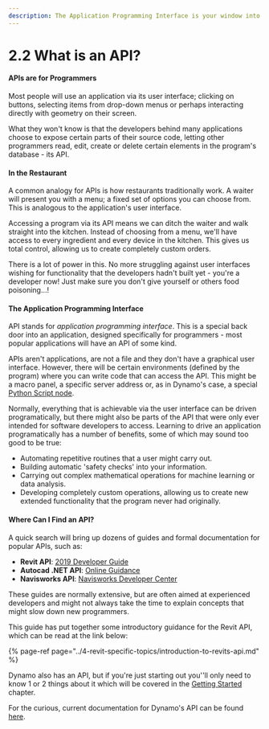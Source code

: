 ```yaml
---
description: The Application Programming Interface is your window into an application
---
```


# 2.2 What is an API?

#### APIs are for Programmers

Most people will use an application via its user interface; clicking on buttons, selecting items from drop-down menus or perhaps interacting directly with geometry on their screen.

What they won't know is that the developers behind many applications choose to expose certain parts of their source code, letting other programmers read, edit, create or delete certain elements in the program's database - its API.

#### In the Restaurant

A common analogy for APIs is how restaurants traditionally work. A waiter will present you with a menu; a fixed set of options you can choose from. This is analogous to the application's user interface. 

Accessing a program via its API means we can ditch the waiter and walk straight into the kitchen. Instead of choosing from a menu, we'll have access to every ingredient and every device in the kitchen. This gives us total control, allowing us to create completely custom orders.

There is a lot of power in this. No more struggling against user interfaces wishing for functionality that the developers hadn't built yet - you're a developer now! Just make sure you don't give yourself or others food poisoning...!

#### The Application Programming Interface

API stands for _application programming interface_. This is a special back door into an application, designed specifically for programmers - most popular applications will have an API of some kind.

APIs aren't applications, are not a file and they don't have a graphical user interface. However, there will be certain environments \(defined by the program\) where you can write code that can access the API. This might be a macro panel, a specific server address or, as in Dynamo's case, a special [Python Script node](../getting-started/using-dynamos-python-node.md).

Normally, everything that is achievable via the user interface can be driven programatically, but there might also be parts of the API that were only ever intended for software developers to access. Learning to drive an application programatically has a number of benefits, some of which may sound too good to be true:

* Automating repetitive routines that a user might carry out.
* Building automatic 'safety checks' into your information.
* Carrying out complex mathematical operations for machine learning or data analysis.
* Developing completely custom operations, allowing us to create new extended functionality that the program never had originally. 

#### Where Can I Find an API?

A quick search will bring up dozens of guides and formal documentation for popular APIs, such as:

* **Revit API**: [2019 Developer Guide](http://help.autodesk.com/view/RVT/2019/ENU/)
* **Autocad .NET API**: [Online Guidance](https://www.autodesk.com/autodesk-university/class/Introduction-AutoCAD-Softwares-NET-API-Using-C-NET-2018)
* **Navisworks API**: [Navisworks Developer Center](https://www.autodesk.com/developer-network/platform-technologies/navisworks)

These guides are normally extensive, but are often aimed at experienced developers and might not always take the time to explain concepts that might slow down new programmers.

This guide has put together some introductory guidance for the Revit API, which can be read at the link below:

{% page-ref page="../4-revit-specific-topics/introduction-to-revits-api.md" %}

Dynamo also has an API, but if you're just starting out you''ll only need to know 1 or 2 things about it which will be covered in the [Getting Started](../getting-started/) chapter.   
  
For the curious, current documentation for Dynamo's API can be found [here](https://dynamods.github.io/DynamoAPI/).

